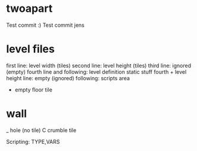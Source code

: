 twoapart
========
Test commit :)
Test commit jens



level files
===========

first line: level width (tiles)
second line: level height (tiles)
third line: ignored (empty)
fourth line and following: level definition static stuff
fourth + level height line: empty (ignored)
following: scripts area

- empty floor tile
# wall
_ hole (no tile)
C crumble tile


Scripting:
TYPE,VARS

